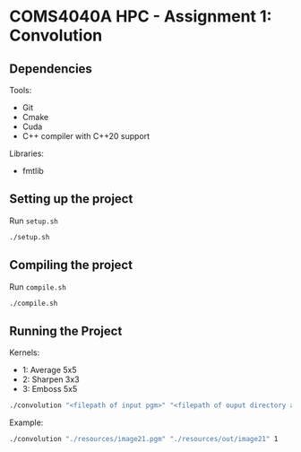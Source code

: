 # COMS4040A HPC - Assignment 1: Convolution

## Dependencies

Tools:
* Git
* Cmake
* Cuda
* C++ compiler with C++20 support

Libraries:
* fmtlib

## Setting up the project

Run `setup.sh`
```bash
./setup.sh
```

## Compiling the project

Run `compile.sh`
```bash
./compile.sh
```

## Running the Project

Kernels:
* 1: Average 5x5
* 2: Sharpen 3x3
* 3: Emboss 5x5

```bash
./convolution "<filepath of input pgm>" "<filepath of ouput directory and file name>" <selected_kernel_num>
```

Example:
```bash
./convolution "./resources/image21.pgm" "./resources/out/image21" 1
```